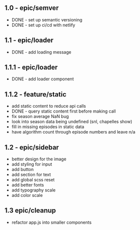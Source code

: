 ## 1.0 - epic/semver

- DONE - set up semantic versioning
- DONE - set up ci/cd with netlify

## 1.1 - epic/loader

- DONE - add loading message

## 1.1.1 - epic/loader

- DONE - add loader component

## 1.1.2 - feature/static

- add static content to reduce api calls
- DONE - query static content first before making call
- fix season average NaN bug
- look into season data being undefined (snl, chapelles show)
- fill in missing episodes in static data
- have algorithm count through episode numbers and leave n/a

## 1.2 - epic/sidebar

- better design for the image
- add styling for input
- add button
- add section for text
- add global scss reset
- add better fonts
- add typography scale
- add color scale

## 1.3 epic/cleanup

- refactor app.js into smaller components

